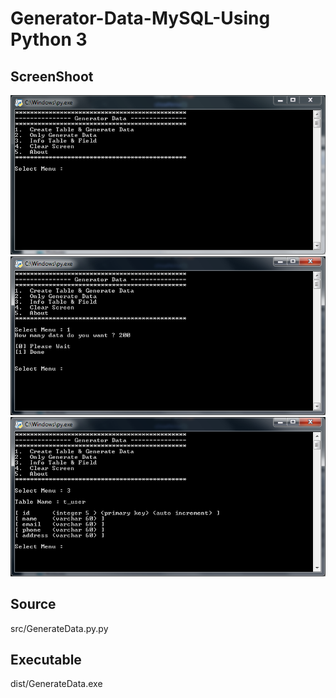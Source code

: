 # Generator-Data-MySQL-Using Python 3

## ScreenShoot
   <img src="_1.png">
   <img src="_2.png">
   <img src="_3.png">

## Source 
   src/GenerateData.py.py

## Executable
   dist/GenerateData.exe
